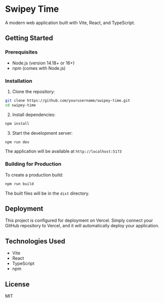 # Swipey Time

A modern web application built with Vite, React, and TypeScript.

## Getting Started

### Prerequisites

- Node.js (version 14.18+ or 16+)
- npm (comes with Node.js)

### Installation

1. Clone the repository:
```bash
git clone https://github.com/yourusername/swipey-time.git
cd swipey-time
```

2. Install dependencies:
```bash
npm install
```

3. Start the development server:
```bash
npm run dev
```

The application will be available at `http://localhost:5173`

### Building for Production

To create a production build:

```bash
npm run build
```

The built files will be in the `dist` directory.

## Deployment

This project is configured for deployment on Vercel. Simply connect your GitHub repository to Vercel, and it will automatically deploy your application.

## Technologies Used

- Vite
- React
- TypeScript
- npm

## License

MIT
